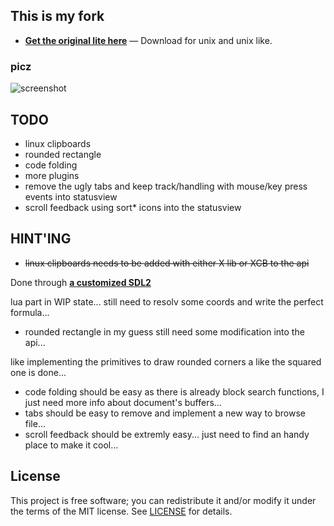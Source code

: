 ## This is my fork

* **[Get the original lite here](https://github.com/rxi/lite)** — Download
  for unix and unix like.

### picz

![screenshot](https://raw.githubusercontent.com/HackIT/lite/master/screenshot.png)

## TODO
- linux clipboards
- rounded rectangle
- code folding
- more plugins
- remove the ugly tabs and keep track/handling with mouse/key press events into statusview
- scroll feedback using sort* icons into the statusview

## HINT'ING
- <s>linux clipboards needs to be added with either X lib or XCB to the api</s>

Done through **[a customized SDL2](https://github.com/HackIT/mySDL2)**

lua part in WIP state... still need to resolv some coords and write the perfect formula...

- rounded rectangle in my guess still need some modification into the api...

like implementing the primitives to draw rounded corners a like the squared one is done...
- code folding should be easy as there is already block search functions, I just need more info about document's buffers...
- tabs should be easy to remove and implement a new way to browse file...
- scroll feedback should be extremly easy... just need to find an handy place to make it cool...

## License
This project is free software; you can redistribute it and/or modify it under
the terms of the MIT license. See [LICENSE](LICENSE) for details.
